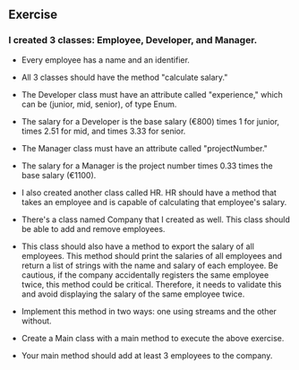 ## Exercise

### I created 3 classes: Employee, Developer, and Manager.

* Every employee has a name and an identifier.
* All 3 classes should have the method "calculate salary."
* The Developer class must have an attribute called "experience," which can be (junior, mid, senior), of type Enum.
* The salary for a Developer is the base salary (€800) times 1 for junior, times 2.51 for mid, and times 3.33 for senior.
* The Manager class must have an attribute called "projectNumber."
* The salary for a Manager is the project number times 0.33 times the base salary (€1100).
* I also created another class called HR. HR should have a method that takes an employee and is capable of calculating that employee's salary.
* There's a class named Company that I created as well. This class should be able to add and remove employees.
* This class should also have a method to export the salary of all employees. This method should print the salaries of all employees and return a list of strings with the name and salary of each employee. Be cautious, if the company accidentally registers the same employee twice, this method could be critical. Therefore, it needs to validate this and avoid displaying the salary of the same employee twice.
* Implement this method in two ways: one using streams and the other without.

* Create a Main class with a main method to execute the above exercise.
* Your main method should add at least 3 employees to the company.